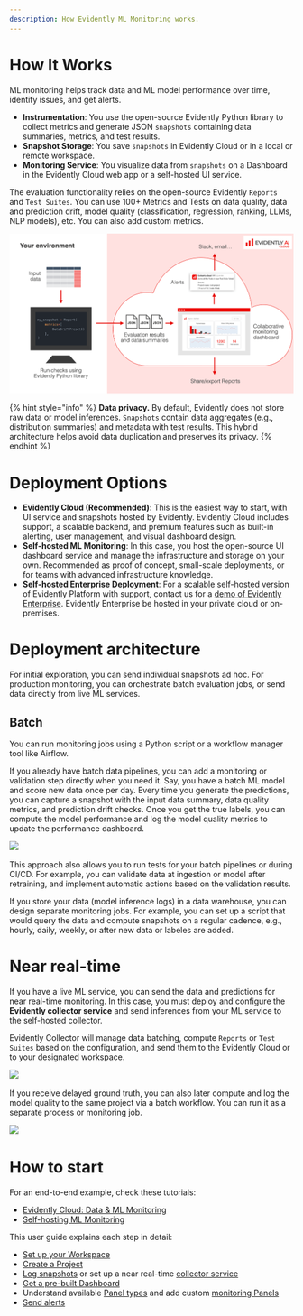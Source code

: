 ```yaml
---
description: How Evidently ML Monitoring works.
---   
```


# How It Works
ML monitoring helps track data and ML model performance over time, identify issues, and get alerts. 

* **Instrumentation**: You use the open-source Evidently Python library to collect metrics and generate JSON `snapshots` containing data summaries, metrics, and test results.
* **Snapshot Storage**: You save `snapshots` in Evidently Cloud or in a local or remote workspace.
* **Monitoring Service**: You visualize data from `snapshots` on a Dashboard in the Evidently Cloud web app or a self-hosted UI service.

The evaluation functionality relies on the open-source Evidently `Reports` and `Test Suites`. You can use 100+ Metrics and Tests on data quality, data and prediction drift, model quality (classification, regression, ranking, LLMs, NLP models), etc. You can also add custom metrics.

![](../.gitbook/assets/cloud/cloud_service_overview-min.png)

{% hint style="info" %}
**Data privacy.** By default, Evidently does not store raw data or model inferences. `Snapshots` contain data aggregates (e.g., distribution summaries) and metadata with test results. This hybrid architecture helps avoid data duplication and preserves its privacy.
{% endhint %}

# Deployment Options

* **Evidently Cloud (Recommended)**: This is the easiest way to start, with UI service and snapshots hosted by Evidently. Evidently Cloud includes support, a scalable backend, and premium features such as built-in alerting, user management, and visual dashboard design.
* **Self-hosted ML Monitoring**: In this case, you host the open-source UI dashboard service and manage the infrastructure and storage on your own. Recommended as proof of concept, small-scale deployments, or for teams with advanced infrastructure knowledge. 
* **Self-hosted Enterprise Deployment**: For a scalable self-hosted version of Evidently Platform with support, contact us for a [demo of Evidently Enterprise](https://www.evidentlyai.com/get-demo). Evidently Enterprise be hosted in your private cloud or on-premises.

# Deployment architecture 

For initial exploration, you can send individual snapshots ad hoc. For production monitoring, you can orchestrate batch evaluation jobs, or send data directly from live ML services.

## Batch 

You can run monitoring jobs using a Python script or a workflow manager tool like Airflow. 

If you already have batch data pipelines, you can add a monitoring or validation step directly when you need it. Say, you have a batch ML model and score new data once per day. Every time you generate the predictions, you can capture a snapshot with the input data summary, data quality metrics, and prediction drift checks. Once you get the true labels, you can compute the model performance and log the model quality metrics to update the performance dashboard.

![](../.gitbook/assets/monitoring/monitoring_batch_workflow_min.png)

This approach also allows you to run tests for your batch pipelines or during CI/CD. For example, you can validate data at ingestion or model after retraining, and implement automatic actions based on the validation results.

If you store your data (model inference logs) in a data warehouse, you can design separate monitoring jobs. For example, you can set up a script that would query the data and compute snapshots on a regular cadence, e.g., hourly, daily, weekly, or after new data or labeles are added. 

# Near real-time

If you have a live ML service, you can send the data and predictions for near real-time monitoring. In this case, you must deploy and configure the **Evidently collector service** and send inferences from your ML service to the self-hosted collector. 

Evidently Collector will manage data batching, compute `Reports` or `Test Suites` based on the configuration, and send them to the Evidently Cloud or to your designated workspace.

![](../.gitbook/assets/monitoring/monitoring_collector_min.png)

If you receive delayed ground truth, you can also later compute and log the model quality to the same project via a batch workflow. You can run it as a separate process or monitoring job.

![](../.gitbook/assets/monitoring/monitoring_collector_delayed_labels_min.png)

# How to start 

For an end-to-end example, check these tutorials:
* [Evidently Cloud: Data & ML Monitoring](https://docs.evidentlyai.com/get-started/tutorial-cloud)
* [Self-hosting ML Monitoring](https://docs.evidentlyai.com/get-started/tutorial-monitoring)

This user guide explains each step in detail:
* [Set up your Workspace](workspace.md)
* [Create a Project](add_project.md)
* [Log snapshots](snapshots.md) or set up a near real-time [collector service](collector_service.md) 
* [Get a pre-built Dashboard](add_dashboard_tabs.md)
* Understand available [Panel types](design_dashboard.md) and add custom [monitoring Panels](design_dashboard_api.md)
* [Send alerts](alerting.md)
